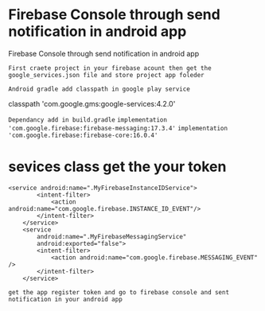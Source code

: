 # Firebase Console through send notification in android app
Firebase Console through send notification in android app

``
First craete project in your firebase acount then get the google_services.json file and store project app foleder
``

``
Android gradle add classpath in google play service 
`` 

 classpath 'com.google.gms:google-services:4.2.0'      



``
Dependancy add in build.gradle
``
``
 implementation 'com.google.firebase:firebase-messaging:17.3.4'
 ``
 ``
 implementation 'com.google.firebase:firebase-core:16.0.4'
``


# sevices class get the your token


    <service android:name=".MyFirebaseInstanceIDService">
            <intent-filter>
                <action android:name="com.google.firebase.INSTANCE_ID_EVENT"/>
            </intent-filter>
        </service>
        <service
            android:name=".MyFirebaseMessagingService"
            android:exported="false">
            <intent-filter>
                <action android:name="com.google.firebase.MESSAGING_EVENT" />
            </intent-filter>
        </service>



``
get the app register token and go to firebase console and sent notification in your android app
``

